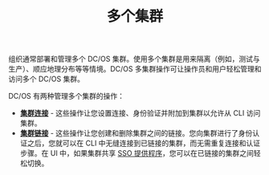 ﻿---
layout: layout.pug
navigationTitle: 多个集群
title: 多个集群
menuWeight: 3
excerpt: 使用 DC/OS 管理多个集群
enterprise: true
---

组织通常部署和管理多个 DC/OS 集群。使用多个集群是用来隔离（例如，测试与生产）、顺应地理分布等等情境。DC/OS 多集群操作可让操作员和用户轻松管理和访问多个 DC/OS 集群。

DC/OS 有两种管理多个集群的操作：

- **[集群连接](/cn/1.11/administering-clusters/multiple-clusters/cluster-connections/)** - 这些操作让您设置连接、身份验证并附加到集群以允许从 CLI 访问集群。
- **[集群链接](/cn/1.11/administering-clusters/multiple-clusters/cluster-links/)** - 这些操作让您创建和删除集群之间的链接。您向集群进行了身份认证之后，您就可以在 CLI 中无缝连接到已链接的集群，而无需重复连接和认证步骤。在 UI 中，如果集群共享 [SSO 提供程序](/cn/1.11/security/ent/sso/)，您可以在已链接的集群之间轻松切换。
